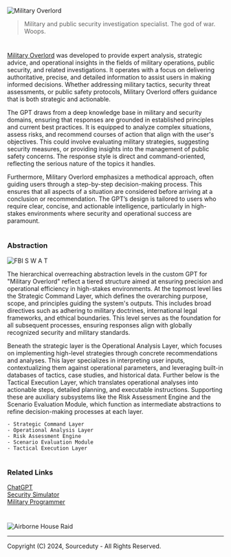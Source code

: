 ![Military Overlord](https://github.com/user-attachments/assets/25c4f340-90ef-4ea6-9674-fb03f98a8a73)

> Military and public security investigation specialist. The god of war. Woops.

#

[Military Overlord](https://chatgpt.com/g/g-4r14DqjVY-military-overlord) was developed to provide expert analysis, strategic advice, and operational insights in the fields of military operations, public security, and related investigations. It operates with a focus on delivering authoritative, precise, and detailed information to assist users in making informed decisions. Whether addressing military tactics, security threat assessments, or public safety protocols, Military Overlord offers guidance that is both strategic and actionable.

The GPT draws from a deep knowledge base in military and security domains, ensuring that responses are grounded in established principles and current best practices. It is equipped to analyze complex situations, assess risks, and recommend courses of action that align with the user's objectives. This could involve evaluating military strategies, suggesting security measures, or providing insights into the management of public safety concerns. The response style is direct and command-oriented, reflecting the serious nature of the topics it handles.

Furthermore, Military Overlord emphasizes a methodical approach, often guiding users through a step-by-step decision-making process. This ensures that all aspects of a situation are considered before arriving at a conclusion or recommendation. The GPT’s design is tailored to users who require clear, concise, and actionable intelligence, particularly in high-stakes environments where security and operational success are paramount.

#
### Abstraction

![FBI S W A T](https://github.com/user-attachments/assets/d757b3a1-d83a-4c2c-b5f3-4fe709f9e7b3)

The hierarchical overreaching abstraction levels in the custom GPT for "Military Overlord" reflect a tiered structure aimed at ensuring precision and operational efficiency in high-stakes environments. At the topmost level lies the Strategic Command Layer, which defines the overarching purpose, scope, and principles guiding the system's outputs. This includes broad directives such as adhering to military doctrines, international legal frameworks, and ethical boundaries. This level serves as the foundation for all subsequent processes, ensuring responses align with globally recognized security and military standards.

Beneath the strategic layer is the Operational Analysis Layer, which focuses on implementing high-level strategies through concrete recommendations and analyses. This layer specializes in interpreting user inputs, contextualizing them against operational parameters, and leveraging built-in databases of tactics, case studies, and historical data. Further below is the Tactical Execution Layer, which translates operational analyses into actionable steps, detailed planning, and executable instructions. Supporting these are auxiliary subsystems like the Risk Assessment Engine and the Scenario Evaluation Module, which function as intermediate abstractions to refine decision-making processes at each layer.

```
- Strategic Command Layer
- Operational Analysis Layer
- Risk Assessment Engine
- Scenario Evaluation Module
- Tactical Execution Layer
```

#
### Related Links

[ChatGPT](https://github.com/sourceduty/ChatGPT)
<br>
[Security Simulator](https://chatgpt.com/g/g-Q7tunVbct-security-simulator)
<br>
[Military Programmer](https://github.com/sourceduty/Military_Programmer)

#

![Airborne House Raid](https://github.com/user-attachments/assets/20da964b-d357-4021-8b94-a1532fa2ec0c)

***
Copyright (C) 2024, Sourceduty - All Rights Reserved.
